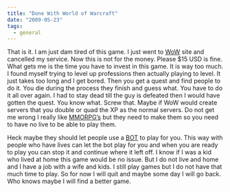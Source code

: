 ```yaml
---
title: "Done With World of Warcraft"
date: "2009-05-23"
tags:
  - general
---
```


That is it. I am just dam tired of this game. I just went to [WoW](http://www.worldofwarcraft.com/index.xml "World of Warcraft") site and cancelled my service. Now this is not for the money. Please $15 USD is fine. What gets me is the time you have to invest in this game. It is way too much. I found myself trying to level up professions then actually playing to level. It just takes too long and I get bored. Then you get a quest and find people to do it. You die during the process they finish and guess what. You have to do it all over again. I had to stay dead till the guy is defeated then I would have gotten the quest. You know what. Screw that. Maybe if WoW would create servers that you double or quad the XP as the normal servers. Do not get me wrong I really like [MMORPG’s](http://en.wikipedia.org/wiki/MMORPG "Massive Multiplayer Online Role Playing Game ") but they need to make them so you need to have no live to be able to play them.

Heck maybe they should let people use a [BOT](http://en.wikipedia.org/wiki/Internet_bot) to play for you. This way with people who have lives can let the bot play for you and when you are ready to play you can stop it and continue where it left off. I know if I was a kid who lived at home this game would be no issue. But I do not live and home and I have a job with a wife and kids. I still play games but I do not have that much time to play. So for now I will quit and maybe some day I will go back. Who knows maybe I will find a better game.
